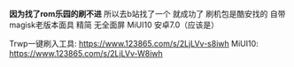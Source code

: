 **因为找了rom乐园的刷不进** 所以去b站找了一个 就成功了 
刷机包是酷安找的 自带magisk老版本面具 精简 无全面屏 MiUI10 安卓7.0（应该是）



Trwp一键刷入工具: https://www.123865.com/s/2LjLVv-s8iwh
MiUI10: https://www.123865.com/s/2LjLVv-W8iwh